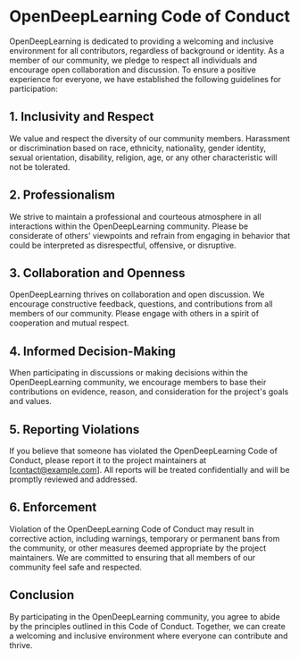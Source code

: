# OpenDeepLearning Code of Conduct

OpenDeepLearning is dedicated to providing a welcoming and inclusive environment for all contributors, regardless of background or identity. As a member of our community, we pledge to respect all individuals and encourage open collaboration and discussion. To ensure a positive experience for everyone, we have established the following guidelines for participation:

## 1. Inclusivity and Respect

We value and respect the diversity of our community members. Harassment or discrimination based on race, ethnicity, nationality, gender identity, sexual orientation, disability, religion, age, or any other characteristic will not be tolerated.

## 2. Professionalism

We strive to maintain a professional and courteous atmosphere in all interactions within the OpenDeepLearning community. Please be considerate of others' viewpoints and refrain from engaging in behavior that could be interpreted as disrespectful, offensive, or disruptive.

## 3. Collaboration and Openness

OpenDeepLearning thrives on collaboration and open discussion. We encourage constructive feedback, questions, and contributions from all members of our community. Please engage with others in a spirit of cooperation and mutual respect.

## 4. Informed Decision-Making

When participating in discussions or making decisions within the OpenDeepLearning community, we encourage members to base their contributions on evidence, reason, and consideration for the project's goals and values.

## 5. Reporting Violations

If you believe that someone has violated the OpenDeepLearning Code of Conduct, please report it to the project maintainers at [contact@example.com]. All reports will be treated confidentially and will be promptly reviewed and addressed.

## 6. Enforcement

Violation of the OpenDeepLearning Code of Conduct may result in corrective action, including warnings, temporary or permanent bans from the community, or other measures deemed appropriate by the project maintainers. We are committed to ensuring that all members of our community feel safe and respected.

## Conclusion

By participating in the OpenDeepLearning community, you agree to abide by the principles outlined in this Code of Conduct. Together, we can create a welcoming and inclusive environment where everyone can contribute and thrive.
